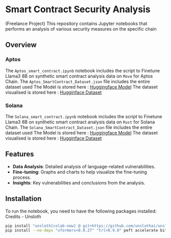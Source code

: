 # Smart Contract Security Analysis
(Freelance Project)
This repository contains Jupyter notebooks that performs an analysis of various security measures on the specific chain

## Overview
### Aptos
The `Aptos_smart_contract.ipynb` notebook includes the script to Finetune Llama3 8B on synthetic smart contract analysis data on `Move` for Aptos Chain.
The `Aptos_SmartContract_Dataset.json` file includes the entire dataset used 
The Model is stored here : [Huggingface Model](https://huggingface.co/SoumilB7/L3_8B_Aptos_Smart_Contract_Analyser)
The dataset visualised is stored here : [Hugginface Dataset](https://huggingface.co/datasets/SoumilB7/AptosSC)


### Solana
The `Solana_smart_contract.ipynb` notebook includes the script to Finetune Llama3 8B on synthetic smart contract analysis data on `Rust` for Solana Chain.
The `Solana_SmartContract_Dataset.json` file includes the entire dataset used 
The Model is stored here : [Huggingface Model](https://huggingface.co/SoumilB7/L3_8B_Solana_Smart_Contract_Analyser)
The dataset visualised is stored here : [Hugginface Dataset](https://huggingface.co/datasets/SoumilB7/SolanaSC)


## Features

- **Data Analysis**: Detailed analysis of language-related vulnerabilities.
- **Fine-tuning**: Graphs and charts to help visualize the fine-tuning process.
- **Insights**: Key vulnerabilities and conclusions from the analysis.

## Installation

To run the notebook, you need to have the following packages installed:
Credits - Unsloth

```bash
pip install "unsloth[colab-new] @ git+https://github.com/unslothai/unsloth.git"
pip install --no-deps "xformers<0.0.27" "trl<0.9.0" peft accelerate bitsandbytes
